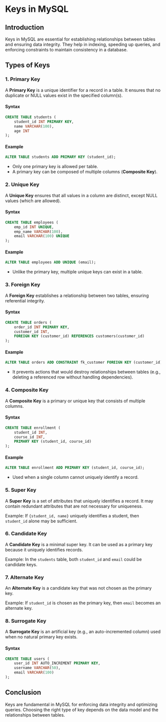 # Keys in MySQL

## Introduction
Keys in MySQL are essential for establishing relationships between tables and ensuring data integrity. They help in indexing, speeding up queries, and enforcing constraints to maintain consistency in a database.

## Types of Keys

### 1. Primary Key
A **Primary Key** is a unique identifier for a record in a table. It ensures that no duplicate or NULL values exist in the specified column(s).

#### Syntax
```sql
CREATE TABLE students (
    student_id INT PRIMARY KEY,
    name VARCHAR(100),
    age INT
);
```
#### Example
```sql
ALTER TABLE students ADD PRIMARY KEY (student_id);
```
- Only one primary key is allowed per table.
- A primary key can be composed of multiple columns (**Composite Key**).

### 2. Unique Key
A **Unique Key** ensures that all values in a column are distinct, except NULL values (which are allowed).

#### Syntax
```sql
CREATE TABLE employees (
    emp_id INT UNIQUE,
    emp_name VARCHAR(100),
    email VARCHAR(100) UNIQUE
);
```
#### Example
```sql
ALTER TABLE employees ADD UNIQUE (email);
```
- Unlike the primary key, multiple unique keys can exist in a table.

### 3. Foreign Key
A **Foreign Key** establishes a relationship between two tables, ensuring referential integrity.

#### Syntax
```sql
CREATE TABLE orders (
    order_id INT PRIMARY KEY,
    customer_id INT,
    FOREIGN KEY (customer_id) REFERENCES customers(customer_id)
);
```
#### Example
```sql
ALTER TABLE orders ADD CONSTRAINT fk_customer FOREIGN KEY (customer_id) REFERENCES customers(customer_id);
```
- It prevents actions that would destroy relationships between tables (e.g., deleting a referenced row without handling dependencies).

### 4. Composite Key
A **Composite Key** is a primary or unique key that consists of multiple columns.

#### Syntax
```sql
CREATE TABLE enrollment (
    student_id INT,
    course_id INT,
    PRIMARY KEY (student_id, course_id)
);
```
#### Example
```sql
ALTER TABLE enrollment ADD PRIMARY KEY (student_id, course_id);
```
- Used when a single column cannot uniquely identify a record.

### 5. Super Key
A **Super Key** is a set of attributes that uniquely identifies a record. It may contain redundant attributes that are not necessary for uniqueness.

Example: If `{student_id, name}` uniquely identifies a student, then `student_id` alone may be sufficient.

### 6. Candidate Key
A **Candidate Key** is a minimal super key. It can be used as a primary key because it uniquely identifies records.

Example: In the `students` table, both `student_id` and `email` could be candidate keys.

### 7. Alternate Key
An **Alternate Key** is a candidate key that was not chosen as the primary key.

Example: If `student_id` is chosen as the primary key, then `email` becomes an alternate key.

### 8. Surrogate Key
A **Surrogate Key** is an artificial key (e.g., an auto-incremented column) used when no natural primary key exists.

#### Syntax
```sql
CREATE TABLE users (
    user_id INT AUTO_INCREMENT PRIMARY KEY,
    username VARCHAR(50),
    email VARCHAR(100)
);
```

## Conclusion
Keys are fundamental in MySQL for enforcing data integrity and optimizing queries. Choosing the right type of key depends on the data model and the relationships between tables.

